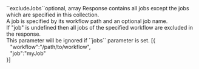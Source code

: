 <tr><td>``excludeJobs``</td><td>optional, array</td>
<td>Response contains all jobs except the jobs which are specified in this collection.<br/>
A job is specified by its workflow path and an optional job name.<br/>
If "job" is undefined then all jobs of the specified workflow are excluded in the response.<br/>
This parameter will be ignored if ``jobs`` parameter is set.</td>
<td> [{
  <div style="padding-left:10px;">"workflow":"/path/to/workflow",</div>
  <div style="padding-left:10px;">"job":"myJob"</div>
  }]</td>
<td></td>
</tr>

